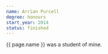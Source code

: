 ```yaml
---
name: Arrian Purcell
degree: honours
start_year: 2014
status: finished
---
```


{{ page.name }} was a student of mine.

